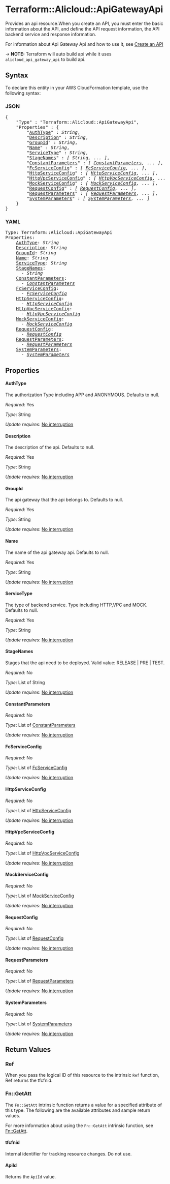 # Terraform::Alicloud::ApiGatewayApi

Provides an api resource.When you create an API, you must enter the basic information about the API, and define the API request information, the API backend service and response information.

For information about Api Gateway Api and how to use it, see [Create an API](https://www.alibabacloud.com/help/doc-detail/29478.htm)

-> **NOTE:** Terraform will auto build api while it uses `alicloud_api_gateway_api` to build api.

## Syntax

To declare this entity in your AWS CloudFormation template, use the following syntax:

### JSON

<pre>
{
    "Type" : "Terraform::Alicloud::ApiGatewayApi",
    "Properties" : {
        "<a href="#authtype" title="AuthType">AuthType</a>" : <i>String</i>,
        "<a href="#description" title="Description">Description</a>" : <i>String</i>,
        "<a href="#groupid" title="GroupId">GroupId</a>" : <i>String</i>,
        "<a href="#name" title="Name">Name</a>" : <i>String</i>,
        "<a href="#servicetype" title="ServiceType">ServiceType</a>" : <i>String</i>,
        "<a href="#stagenames" title="StageNames">StageNames</a>" : <i>[ String, ... ]</i>,
        "<a href="#constantparameters" title="ConstantParameters">ConstantParameters</a>" : <i>[ <a href="constantparameters.md">ConstantParameters</a>, ... ]</i>,
        "<a href="#fcserviceconfig" title="FcServiceConfig">FcServiceConfig</a>" : <i>[ <a href="fcserviceconfig.md">FcServiceConfig</a>, ... ]</i>,
        "<a href="#httpserviceconfig" title="HttpServiceConfig">HttpServiceConfig</a>" : <i>[ <a href="httpserviceconfig.md">HttpServiceConfig</a>, ... ]</i>,
        "<a href="#httpvpcserviceconfig" title="HttpVpcServiceConfig">HttpVpcServiceConfig</a>" : <i>[ <a href="httpvpcserviceconfig.md">HttpVpcServiceConfig</a>, ... ]</i>,
        "<a href="#mockserviceconfig" title="MockServiceConfig">MockServiceConfig</a>" : <i>[ <a href="mockserviceconfig.md">MockServiceConfig</a>, ... ]</i>,
        "<a href="#requestconfig" title="RequestConfig">RequestConfig</a>" : <i>[ <a href="requestconfig.md">RequestConfig</a>, ... ]</i>,
        "<a href="#requestparameters" title="RequestParameters">RequestParameters</a>" : <i>[ <a href="requestparameters.md">RequestParameters</a>, ... ]</i>,
        "<a href="#systemparameters" title="SystemParameters">SystemParameters</a>" : <i>[ <a href="systemparameters.md">SystemParameters</a>, ... ]</i>
    }
}
</pre>

### YAML

<pre>
Type: Terraform::Alicloud::ApiGatewayApi
Properties:
    <a href="#authtype" title="AuthType">AuthType</a>: <i>String</i>
    <a href="#description" title="Description">Description</a>: <i>String</i>
    <a href="#groupid" title="GroupId">GroupId</a>: <i>String</i>
    <a href="#name" title="Name">Name</a>: <i>String</i>
    <a href="#servicetype" title="ServiceType">ServiceType</a>: <i>String</i>
    <a href="#stagenames" title="StageNames">StageNames</a>: <i>
      - String</i>
    <a href="#constantparameters" title="ConstantParameters">ConstantParameters</a>: <i>
      - <a href="constantparameters.md">ConstantParameters</a></i>
    <a href="#fcserviceconfig" title="FcServiceConfig">FcServiceConfig</a>: <i>
      - <a href="fcserviceconfig.md">FcServiceConfig</a></i>
    <a href="#httpserviceconfig" title="HttpServiceConfig">HttpServiceConfig</a>: <i>
      - <a href="httpserviceconfig.md">HttpServiceConfig</a></i>
    <a href="#httpvpcserviceconfig" title="HttpVpcServiceConfig">HttpVpcServiceConfig</a>: <i>
      - <a href="httpvpcserviceconfig.md">HttpVpcServiceConfig</a></i>
    <a href="#mockserviceconfig" title="MockServiceConfig">MockServiceConfig</a>: <i>
      - <a href="mockserviceconfig.md">MockServiceConfig</a></i>
    <a href="#requestconfig" title="RequestConfig">RequestConfig</a>: <i>
      - <a href="requestconfig.md">RequestConfig</a></i>
    <a href="#requestparameters" title="RequestParameters">RequestParameters</a>: <i>
      - <a href="requestparameters.md">RequestParameters</a></i>
    <a href="#systemparameters" title="SystemParameters">SystemParameters</a>: <i>
      - <a href="systemparameters.md">SystemParameters</a></i>
</pre>

## Properties

#### AuthType

The authorization Type including APP and ANONYMOUS. Defaults to null.

_Required_: Yes

_Type_: String

_Update requires_: [No interruption](https://docs.aws.amazon.com/AWSCloudFormation/latest/UserGuide/using-cfn-updating-stacks-update-behaviors.html#update-no-interrupt)

#### Description

The description of the api. Defaults to null.

_Required_: Yes

_Type_: String

_Update requires_: [No interruption](https://docs.aws.amazon.com/AWSCloudFormation/latest/UserGuide/using-cfn-updating-stacks-update-behaviors.html#update-no-interrupt)

#### GroupId

The api gateway that the api belongs to. Defaults to null.

_Required_: Yes

_Type_: String

_Update requires_: [No interruption](https://docs.aws.amazon.com/AWSCloudFormation/latest/UserGuide/using-cfn-updating-stacks-update-behaviors.html#update-no-interrupt)

#### Name

The name of the api gateway api. Defaults to null.

_Required_: Yes

_Type_: String

_Update requires_: [No interruption](https://docs.aws.amazon.com/AWSCloudFormation/latest/UserGuide/using-cfn-updating-stacks-update-behaviors.html#update-no-interrupt)

#### ServiceType

The type of backend service. Type including HTTP,VPC and MOCK. Defaults to null.

_Required_: Yes

_Type_: String

_Update requires_: [No interruption](https://docs.aws.amazon.com/AWSCloudFormation/latest/UserGuide/using-cfn-updating-stacks-update-behaviors.html#update-no-interrupt)

#### StageNames

Stages that the api need to be deployed. Valid value: RELEASE | PRE | TEST.

_Required_: No

_Type_: List of String

_Update requires_: [No interruption](https://docs.aws.amazon.com/AWSCloudFormation/latest/UserGuide/using-cfn-updating-stacks-update-behaviors.html#update-no-interrupt)

#### ConstantParameters

_Required_: No

_Type_: List of <a href="constantparameters.md">ConstantParameters</a>

_Update requires_: [No interruption](https://docs.aws.amazon.com/AWSCloudFormation/latest/UserGuide/using-cfn-updating-stacks-update-behaviors.html#update-no-interrupt)

#### FcServiceConfig

_Required_: No

_Type_: List of <a href="fcserviceconfig.md">FcServiceConfig</a>

_Update requires_: [No interruption](https://docs.aws.amazon.com/AWSCloudFormation/latest/UserGuide/using-cfn-updating-stacks-update-behaviors.html#update-no-interrupt)

#### HttpServiceConfig

_Required_: No

_Type_: List of <a href="httpserviceconfig.md">HttpServiceConfig</a>

_Update requires_: [No interruption](https://docs.aws.amazon.com/AWSCloudFormation/latest/UserGuide/using-cfn-updating-stacks-update-behaviors.html#update-no-interrupt)

#### HttpVpcServiceConfig

_Required_: No

_Type_: List of <a href="httpvpcserviceconfig.md">HttpVpcServiceConfig</a>

_Update requires_: [No interruption](https://docs.aws.amazon.com/AWSCloudFormation/latest/UserGuide/using-cfn-updating-stacks-update-behaviors.html#update-no-interrupt)

#### MockServiceConfig

_Required_: No

_Type_: List of <a href="mockserviceconfig.md">MockServiceConfig</a>

_Update requires_: [No interruption](https://docs.aws.amazon.com/AWSCloudFormation/latest/UserGuide/using-cfn-updating-stacks-update-behaviors.html#update-no-interrupt)

#### RequestConfig

_Required_: No

_Type_: List of <a href="requestconfig.md">RequestConfig</a>

_Update requires_: [No interruption](https://docs.aws.amazon.com/AWSCloudFormation/latest/UserGuide/using-cfn-updating-stacks-update-behaviors.html#update-no-interrupt)

#### RequestParameters

_Required_: No

_Type_: List of <a href="requestparameters.md">RequestParameters</a>

_Update requires_: [No interruption](https://docs.aws.amazon.com/AWSCloudFormation/latest/UserGuide/using-cfn-updating-stacks-update-behaviors.html#update-no-interrupt)

#### SystemParameters

_Required_: No

_Type_: List of <a href="systemparameters.md">SystemParameters</a>

_Update requires_: [No interruption](https://docs.aws.amazon.com/AWSCloudFormation/latest/UserGuide/using-cfn-updating-stacks-update-behaviors.html#update-no-interrupt)

## Return Values

### Ref

When you pass the logical ID of this resource to the intrinsic `Ref` function, Ref returns the tfcfnid.

### Fn::GetAtt

The `Fn::GetAtt` intrinsic function returns a value for a specified attribute of this type. The following are the available attributes and sample return values.

For more information about using the `Fn::GetAtt` intrinsic function, see [Fn::GetAtt](https://docs.aws.amazon.com/AWSCloudFormation/latest/UserGuide/intrinsic-function-reference-getatt.html).

#### tfcfnid

Internal identifier for tracking resource changes. Do not use.

#### ApiId

Returns the <code>ApiId</code> value.

